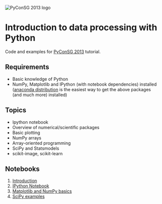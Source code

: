 ![PyConSG 2013 logo](https://pycon.sg/static/images/pycon-logo.jpg "PyConSG 2013
logo")


Introduction to data processing with Python
===========================================

Code and examples for [PyConSG 2013](https://pycon.sg/) tutorial.


Requirements
------------

* Basic knowledge of Python
* NumPy, Matplotlib and IPython (with notebook dependencies) installed
  ([anaconda distribution](http://continuum.io/downloads.html) is the easiest
  way to get the above packages (and much more) installed)


Topics
------

* Ipython notebook 
* Overview of numerical/scientific packages
* Basic plotting
* NumPy arrays 
* Array-oriented programming
* SciPy and Statsmodels
* scikit-image, scikit-learn

Notebooks
---------

1. [Introduction](http://nbviewer.ipython.org/urls/raw.github.com/vanzaj/pyconsg2013-tut/master/ipynb/00-Introduction-and-demo.ipynb)
2. [IPython Notebook](http://nbviewer.ipython.org/urls/raw.github.com/vanzaj/pyconsg2013-tut/master/ipynb/01-IPy-notebook-overview.ipynb)
3. [Matplotlib and NumPy basics](http://nbviewer.ipython.org/urls/raw.github.com/vanzaj/pyconsg2013-tut/master/ipynb/02-MPL-NumPy-basics.ipynb)
4. [SciPy examples](http://nbviewer.ipython.org/urls/raw.github.com/vanzaj/pyconsg2013-tut/master/ipynb/03-SciPy-examples.ipynb)




